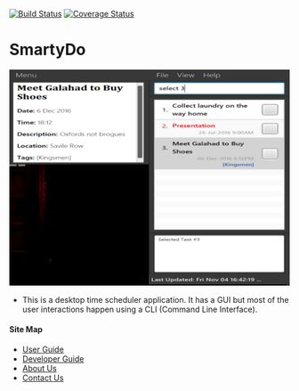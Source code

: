 [![Build Status](https://travis-ci.org/CS2103AUG2016-W10-C3/main.svg?branch=master)](https://travis-ci.org/CS2103AUG2016-W10-C3/main)
[![Coverage Status](https://coveralls.io/repos/github/CS2103AUG2016-W10-C3/main/badge.svg)](https://coveralls.io/github/CS2103AUG2016-W10-C3/main)

# SmartyDo

<img src="docs/images/selectCommand.png" width="600"><br>

* This is a desktop time scheduler application. It has a GUI but most of the user interactions happen using 
  a CLI (Command Line Interface).


  
#### Site Map
* [User Guide](docs/UserGuide.md) 
* [Developer Guide](docs/DeveloperGuide.md) 
* [About Us](docs/AboutUs.md)
* [Contact Us](docs/ContactUs.md)
